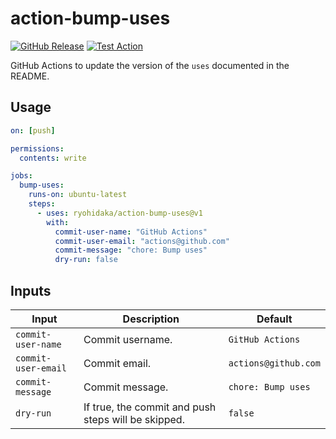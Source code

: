 # action-bump-uses

[![GitHub Release](https://img.shields.io/github/v/release/ryohidaka/action-bump-uses)](https://github.com/ryohidaka/action-bump-uses/releases/)
[![Test Action](https://github.com/ryohidaka/action-bump-uses/actions/workflows/test.yml/badge.svg)](https://github.com/ryohidaka/action-bump-uses/actions/workflows/test.yml)

GitHub Actions to update the version of the `uses` documented in the README.

## Usage

```yml
on: [push]

permissions:
  contents: write

jobs:
  bump-uses:
    runs-on: ubuntu-latest
    steps:
      - uses: ryohidaka/action-bump-uses@v1
        with:
          commit-user-name: "GitHub Actions"
          commit-user-email: "actions@github.com"
          commit-message: "chore: Bump uses"
          dry-run: false
```

## Inputs

| Input               | Description                                         | Default              |
| ------------------- | --------------------------------------------------- | -------------------- |
| `commit-user-name`  | Commit username.                                    | `GitHub Actions`     |
| `commit-user-email` | Commit email.                                       | `actions@github.com` |
| `commit-message`    | Commit message.                                     | `chore: Bump uses`   |
| `dry-run`           | If true, the commit and push steps will be skipped. | `false`              |
